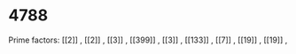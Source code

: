 # 4788

Prime factors: [[2]] , [[2]] , [[3]] , [[399]] , [[3]] , [[133]] , [[7]] , [[19]] , [[19]] , 